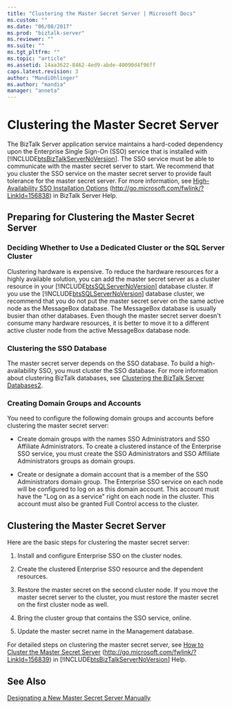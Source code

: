 ```yaml
---
title: "Clustering the Master Secret Server | Microsoft Docs"
ms.custom: ""
ms.date: "06/08/2017"
ms.prod: "biztalk-server"
ms.reviewer: ""
ms.suite: ""
ms.tgt_pltfrm: ""
ms.topic: "article"
ms.assetid: 14aa3622-8462-4ed9-abde-40090d4f96ff
caps.latest.revision: 3
author: "MandiOhlinger"
ms.author: "mandia"
manager: "anneta"
---
```

# Clustering the Master Secret Server
The BizTalk Server application service maintains a hard-coded dependency upon the Enterprise Single Sign-On (SSO) service that is installed with [!INCLUDE[btsBizTalkServerNoVersion](../includes/btsbiztalkservernoversion-md.md)]. The SSO service must be able to communicate with the master secret server to start. We recommend that you cluster the SSO service on the master secret server to provide fault tolerance for the master secret server. For more information, see [High-Availability SSO Installation Options](http://go.microsoft.com/fwlink/?LinkId=156838) (http://go.microsoft.com/fwlink/?LinkId=156838) in BizTalk Server Help.  
  
## Preparing for Clustering the Master Secret Server  
  
### Deciding Whether to Use a Dedicated Cluster or the SQL Server Cluster  
 Clustering hardware is expensive. To reduce the hardware resources for a highly available solution, you can add the master secret server as a cluster resource in your [!INCLUDE[btsSQLServerNoVersion](../includes/btssqlservernoversion-md.md)] database cluster. If you use the [!INCLUDE[btsSQLServerNoVersion](../includes/btssqlservernoversion-md.md)] database cluster, we recommend that you do not put the master secret server on the same active node as the MessageBox database. The MessageBox database is usually busier than other databases. Even though the master secret server doesn't consume many hardware resources, it is better to move it to a different active cluster node from the active MessageBox database node.  
  
### Clustering the SSO Database  
 The master secret server depends on the SSO database. To build a high-availability SSO, you must cluster the SSO database. For more information about clustering BizTalk databases, see [Clustering the BizTalk Server Databases2](../technical-guides/clustering-the-biztalk-server-databases2.md).  
  
### Creating Domain Groups and Accounts  
 You need to configure the following domain groups and accounts before clustering the master secret server:  
  
-   Create domain groups with the names SSO Administrators and SSO Affiliate Administrators. To create a clustered instance of the Enterprise SSO service, you must create the SSO Administrators and SSO Affiliate Administrators groups as domain groups.  
  
-   Create or designate a domain account that is a member of the SSO Administrators domain group. The Enterprise SSO service on each node will be configured to log on as this domain account. This account must have the "Log on as a service" right on each node in the cluster. This account must also be granted Full Control access to the cluster.  
  
## Clustering the Master Secret Server  
 Here are the basic steps for clustering the master secret server:  
  
1.  Install and configure Enterprise SSO on the cluster nodes.  
  
2.  Create the clustered Enterprise SSO resource and the dependent resources.  
  
3.  Restore the master secret on the second cluster node. If you move the master secret server to the cluster, you must restore the master secret on the first cluster node as well.  
  
4.  Bring the cluster group that contains the SSO service, online.  
  
5.  Update the master secret name in the Management database.  
  
 For detailed steps on clustering the master secret server, see [How to Cluster the Master Secret Server](http://go.microsoft.com/fwlink/?LinkId=156839) (http://go.microsoft.com/fwlink/?LinkId=156839) in [!INCLUDE[btsBizTalkServerNoVersion](../includes/btsbiztalkservernoversion-md.md)] Help.  
  
## See Also  
 [Designating a New Master Secret Server Manually](../technical-guides/designating-a-new-master-secret-server-manually.md)